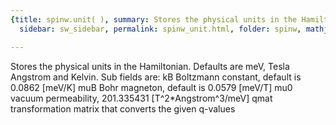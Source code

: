 ```yaml
---
{title: spinw.unit( ), summary: Stores the physical units in the Hamiltonian., keywords: sample,
  sidebar: sw_sidebar, permalink: spinw_unit.html, folder: spinw, mathjax: 'true'}

---
```

Stores the physical units in the Hamiltonian.
Defaults are meV, Tesla Angstrom and Kelvin.
Sub fields are:
  kB      Boltzmann constant, default is 0.0862 [meV/K]
  muB     Bohr magneton, default is 0.0579 [meV/T]
  mu0     vacuum permeability, 201.335431 [T^2*Angstrom^3/meV]
  qmat    transformation matrix that converts the given q-values

